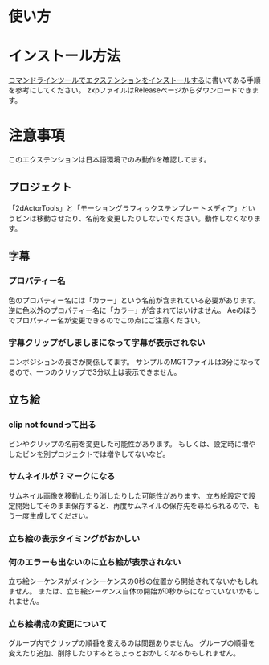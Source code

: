 # 使い方


# インストール方法
[コマンドラインツールでエクステンションをインストールする](https://helpx.adobe.com/jp/creative-cloud/kb/installingextensionsandaddons.html#Install_extensions_command_line_tool)に書いてある手順を参考にしてください。
zxpファイルはReleaseページからダウンロードできます。

# 注意事項
このエクステンションは日本語環境でのみ動作を確認してます。

## プロジェクト
「2dActorTools」と「モーショングラフィックステンプレートメディア」というビンは移動させたり、名前を変更したりしないでください。動作しなくなります。

## 字幕
### プロパティー名
色のプロパティー名には「カラー」という名前が含まれている必要があります。
逆に色以外のプロパティー名に「カラー」が含まれてはいけません。
Aeのほうでプロパティー名が変更できるのでこの点にご注意ください。

### 字幕クリップがしましまになって字幕が表示されない
コンポジションの長さが関係してます。
サンプルのMGTファイルは3分になってるので、一つのクリップで3分以上は表示できません。

## 立ち絵
### clip not foundって出る
ビンやクリップの名前を変更した可能性があります。
もしくは、設定時に増やしたビンを別プロジェクトでは増やしてないなど。

### サムネイルが？マークになる
サムネイル画像を移動したり消したりした可能性があります。
立ち絵設定で設定開始してそのまま保存すると、再度サムネイルの保存先を尋ねられるので、もう一度生成してください。

### 立ち絵の表示タイミングがおかしい
### 何のエラーも出ないのに立ち絵が表示されない
立ち絵シーケンスがメインシーケンスの0秒の位置から開始されてないかもしれません。
または、立ち絵シーケンス自体の開始が0秒からになっていないかもしれません。

### 立ち絵構成の変更について
グループ内でクリップの順番を変えるのは問題ありません。
グループの順番を変えたり追加、削除したりするとちょっとおかしくなるかもしれません。